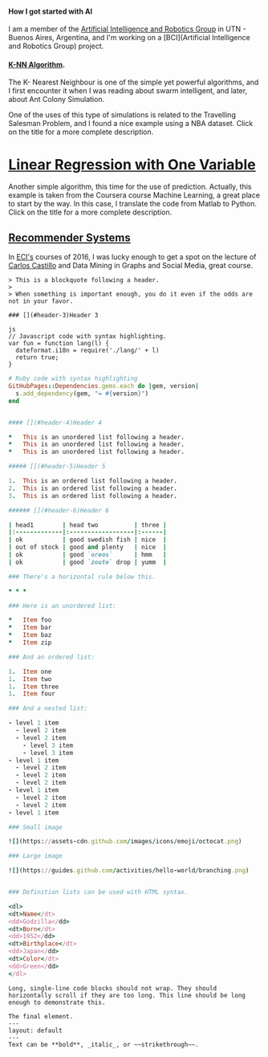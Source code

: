 #### [](#header-3) How I got started with AI

I am a member of the [Artificial Intelligence and Robotics Group](http://www.secyt.frba.utn.edu.ar/giar/) in UTN - Buenos Aires, Argentina, and I'm working on a [BCI](Artificial Intelligence and Robotics Group) project.

#### [](#header-5)[K-NN Algorithm](k-nn-v1).

The K- Nearest Neighbour is one of the simple yet powerful algorithms, and I first encounter it when I was reading about swarm intelligent, and later, about Ant Colony Simulation. 

One of the uses of this type of simulations is related to the Travelling Salesman Problem, and I found a nice example using a NBA dataset. Click on the title for a more complete description. 

# [](#header-5) [Linear Regression with One Variable](linear-regression-one)

Another simple algorithm, this time for the use of prediction. Actually, this example is taken from the Coursera course Machine Learning, a great place to start by the way. In this case, I translate the code from Matlab to Python. Click on the title for a more complete description.

## [](#header-5) [Recommender Systems](recommender-systemms)

In [ECI's](http://www.dc.uba.ar/events/eci) courses of 2016, I was lucky enough to get a spot on the lecture of [Carlos Castillo](http://chato.cl/) and Data Mining in Graphs and Social Media, great course. 

```
> This is a blockquote following a header.
>
> When something is important enough, you do it even if the odds are not in your favor.

### [](#header-3)Header 3

js
// Javascript code with syntax highlighting.
var fun = function lang(l) {
  dateformat.i18n = require('./lang/' + l)
  return true;
}
```

```ruby
# Ruby code with syntax highlighting
GitHubPages::Dependencies.gems.each do |gem, version|
  s.add_dependency(gem, "= #{version}")
end


#### [](#header-4)Header 4

*   This is an unordered list following a header.
*   This is an unordered list following a header.
*   This is an unordered list following a header.

##### [](#header-5)Header 5

1.  This is an ordered list following a header.
2.  This is an ordered list following a header.
3.  This is an ordered list following a header.

###### [](#header-6)Header 6

| head1        | head two          | three |
|:-------------|:------------------|:------|
| ok           | good swedish fish | nice  |
| out of stock | good and plenty   | nice  |
| ok           | good `oreos`      | hmm   |
| ok           | good `zoute` drop | yumm  |

### There's a horizontal rule below this.

* * *

### Here is an unordered list:

*   Item foo
*   Item bar
*   Item baz
*   Item zip

### And an ordered list:

1.  Item one
1.  Item two
1.  Item three
1.  Item four

### And a nested list:

- level 1 item
  - level 2 item
  - level 2 item
    - level 3 item
    - level 3 item
- level 1 item
  - level 2 item
  - level 2 item
  - level 2 item
- level 1 item
  - level 2 item
  - level 2 item
- level 1 item

### Small image

![](https://assets-cdn.github.com/images/icons/emoji/octocat.png)

### Large image

![](https://guides.github.com/activities/hello-world/branching.png)


### Definition lists can be used with HTML syntax.

<dl>
<dt>Name</dt>
<dd>Godzilla</dd>
<dt>Born</dt>
<dd>1952</dd>
<dt>Birthplace</dt>
<dd>Japan</dd>
<dt>Color</dt>
<dd>Green</dd>
</dl>

```
```
Long, single-line code blocks should not wrap. They should horizontally scroll if they are too long. This line should be long enough to demonstrate this.
```

```
The final element.
---
layout: default
---
Text can be **bold**, _italic_, or ~~strikethrough~~. 
```

